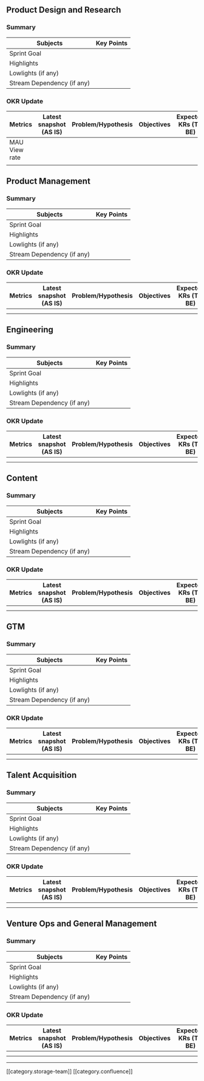 


## Product Design and Research

### Summary


|  **Subjects**  |  **Key Points**  | 
|  --- |  --- | 
| Sprint Goal |  | 
| Highlights |  | 
| Lowlights (if any) |  | 
| Stream Dependency (if any) |  | 


### OKR Update


|  **Metrics**  |  **Latest snapshot**  **(AS IS)**  |  **Problem/Hypothesis**  |  **Objectives**  |  **Expected KRs**  **(TO BE)**  |  **Initiatives**  |  **Category**  |  **Status**  |  **Expected delivery**  |  **Expected date of outcome**  | 
|  --- |  --- |  --- |  --- |  --- |  --- |  --- |  --- |  --- |  --- | 
| MAU View rate |  |  |  |  |  |  |  |  |  | 
|  |  |  |  |  |  |  |  |  |  | 


## Product Management

### Summary


|  **Subjects**  |  **Key Points**  | 
|  --- |  --- | 
| Sprint Goal |  | 
| Highlights |  | 
| Lowlights (if any) |  | 
| Stream Dependency (if any) |  | 


### OKR Update


|  **Metrics**  |  **Latest snapshot**  **(AS IS)**  |  **Problem/Hypothesis**  |  **Objectives**  |  **Expected KRs**  **(TO BE)**  |  **Initiatives**  |  **Category**  |  **Status**  |  **Expected delivery**  |  **Expected date of outcome**  | 
|  --- |  --- |  --- |  --- |  --- |  --- |  --- |  --- |  --- |  --- | 
|  |  |  |  |  |  |  |  |  |  | 
|  |  |  |  |  |  |  |  |  |  | 


## Engineering

### Summary


|  **Subjects**  |  **Key Points**  | 
|  --- |  --- | 
| Sprint Goal |  | 
| Highlights |  | 
| Lowlights (if any) |  | 
| Stream Dependency (if any) |  | 


### OKR Update


|  **Metrics**  |  **Latest snapshot**  **(AS IS)**  |  **Problem/Hypothesis**  |  **Objectives**  |  **Expected KRs**  **(TO BE)**  |  **Initiatives**  |  **Category**  |  **Status**  |  **Expected delivery**  |  **Expected date of outcome**  | 
|  --- |  --- |  --- |  --- |  --- |  --- |  --- |  --- |  --- |  --- | 
|  |  |  |  |  |  |  |  |  |  | 
|  |  |  |  |  |  |  |  |  |  | 




## Content

### Summary


|  **Subjects**  |  **Key Points**  | 
|  --- |  --- | 
| Sprint Goal |  | 
| Highlights |  | 
| Lowlights (if any) |  | 
| Stream Dependency (if any) |  | 


### OKR Update


|  **Metrics**  |  **Latest snapshot**  **(AS IS)**  |  **Problem/Hypothesis**  |  **Objectives**  |  **Expected KRs**  **(TO BE)**  |  **Initiatives**  |  **Category**  |  **Status**  |  **Expected delivery**  |  **Expected date of outcome**  | 
|  --- |  --- |  --- |  --- |  --- |  --- |  --- |  --- |  --- |  --- | 
|  |  |  |  |  |  |  |  |  |  | 
|  |  |  |  |  |  |  |  |  |  | 


## GTM

### Summary


|  **Subjects**  |  **Key Points**  | 
|  --- |  --- | 
| Sprint Goal |  | 
| Highlights |  | 
| Lowlights (if any) |  | 
| Stream Dependency (if any) |  | 


### OKR Update


|  **Metrics**  |  **Latest snapshot**  **(AS IS)**  |  **Problem/Hypothesis**  |  **Objectives**  |  **Expected KRs**  **(TO BE)**  |  **Initiatives**  |  **Category**  |  **Status**  |  **Expected delivery**  |  **Expected date of outcome**  | 
|  --- |  --- |  --- |  --- |  --- |  --- |  --- |  --- |  --- |  --- | 
|  |  |  |  |  |  |  |  |  |  | 
|  |  |  |  |  |  |  |  |  |  | 


## Talent Acquisition

### Summary


|  **Subjects**  |  **Key Points**  | 
|  --- |  --- | 
| Sprint Goal |  | 
| Highlights |  | 
| Lowlights (if any) |  | 
| Stream Dependency (if any) |  | 


### OKR Update


|  **Metrics**  |  **Latest snapshot**  **(AS IS)**  |  **Problem/Hypothesis**  |  **Objectives**  |  **Expected KRs**  **(TO BE)**  |  **Initiatives**  |  **Category**  |  **Status**  |  **Expected delivery**  |  **Expected date of outcome**  | 
|  --- |  --- |  --- |  --- |  --- |  --- |  --- |  --- |  --- |  --- | 
|  |  |  |  |  |  |  |  |  |  | 
|  |  |  |  |  |  |  |  |  |  | 


## Venture Ops and General Management

### Summary


|  **Subjects**  |  **Key Points**  | 
|  --- |  --- | 
| Sprint Goal |  | 
| Highlights |  | 
| Lowlights (if any) |  | 
| Stream Dependency (if any) |  | 


### OKR Update


|  **Metrics**  |  **Latest snapshot**  **(AS IS)**  |  **Problem/Hypothesis**  |  **Objectives**  |  **Expected KRs**  **(TO BE)**  |  **Initiatives**  |  **Category**  |  **Status**  |  **Expected delivery**  |  **Expected date of outcome**  | 
|  --- |  --- |  --- |  --- |  --- |  --- |  --- |  --- |  --- |  --- | 
|  |  |  |  |  |  |  |  |  |  | 
|  |  |  |  |  |  |  |  |  |  | 





*****

[[category.storage-team]] 
[[category.confluence]] 
